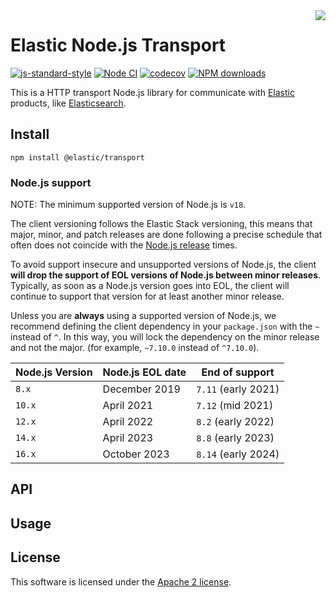 <img align="right" width="auto" height="auto" src="https://www.elastic.co/static-res/images/elastic-logo-200.png">

# Elastic Node.js Transport

[![js-standard-style](https://img.shields.io/badge/code%20style-standard-brightgreen.svg?style=flat)](http://standardjs.com/) [![Node CI](https://github.com/elastic/elastic-transport-js/actions/workflows/nodejs.yml/badge.svg)](https://github.com/elastic/elastic-transport-js/actions/workflows/nodejs.yml) [![codecov](https://codecov.io/gh/elastic/elastic-transport-js/branch/master/graph/badge.svg?token=4CU5AeB3FW)](https://codecov.io/gh/elastic/elastic-transport-js) [![NPM downloads](https://img.shields.io/npm/dm/@elastic/transport.svg?style=flat)](https://www.npmjs.com/package/@elastic/transport)

This is a HTTP transport Node.js library for communicate with [Elastic](http://elastic.co/) products,
like [Elasticsearch](https://github.com/elastic/elasticsearch).

## Install
```
npm install @elastic/transport
```

### Node.js support

NOTE: The minimum supported version of Node.js is `v18`.

The client versioning follows the Elastic Stack versioning, this means that
major, minor, and patch releases are done following a precise schedule that
often does not coincide with the [Node.js release](https://nodejs.org/en/about/releases/) times.

To avoid support insecure and unsupported versions of Node.js, the
client **will drop the support of EOL versions of Node.js between minor releases**.
Typically, as soon as a Node.js version goes into EOL, the client will continue
to support that version for at least another minor release.

Unless you are **always** using a supported version of Node.js, 
we recommend defining the client dependency in your
`package.json` with the `~` instead of `^`. In this way, you will lock the
dependency on the minor release and not the major. (for example, `~7.10.0` instead
of `^7.10.0`).

| Node.js Version | Node.js EOL date | End of support |
| --------------- |------------------| -------------- |
| `8.x` | December 2019 | `7.11` (early 2021) |       
| `10.x` | April 2021 | `7.12` (mid 2021) |
| `12.x` | April 2022 | `8.2` (early 2022) |
| `14.x` | April 2023 | `8.8` (early 2023) | 
| `16.x` | October 2023 | `8.14` (early 2024) |

## API

## Usage

## License

This software is licensed under the [Apache 2 license](./LICENSE).
